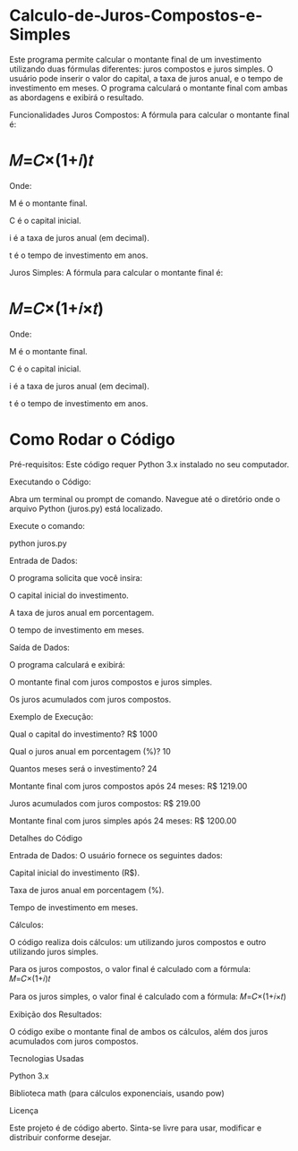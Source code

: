 # Calculo-de-Juros-Compostos-e-Simples

Este programa permite calcular o montante final de um investimento utilizando duas fórmulas diferentes: juros compostos e juros simples. O usuário pode inserir o valor do capital, a taxa de juros anual, e o tempo de investimento em meses. O programa calculará o montante final com ambas as abordagens e exibirá o resultado.

Funcionalidades
Juros Compostos: A fórmula para calcular o montante final é:

# 𝑀=𝐶×(1+𝑖)𝑡

Onde:

M é o montante final.

C é o capital inicial.

i é a taxa de juros anual (em decimal).

t é o tempo de investimento em anos.

Juros Simples: A fórmula para calcular o montante final é:


# 𝑀=𝐶×(1+𝑖×𝑡)

Onde:


M é o montante final.

C é o capital inicial.

i é a taxa de juros anual (em decimal).

t é o tempo de investimento em anos.

# Como Rodar o Código
Pré-requisitos: Este código requer Python 3.x instalado no seu computador.

Executando o Código:

Abra um terminal ou prompt de comando.
Navegue até o diretório onde o arquivo Python (juros.py) está localizado.

Execute o comando:

python juros.py

Entrada de Dados:

O programa solicita que você insira:

O capital inicial do investimento.

A taxa de juros anual em porcentagem.

O tempo de investimento em meses.

Saída de Dados:

O programa calculará e exibirá:

O montante final com juros compostos e juros simples.

Os juros acumulados com juros compostos.

Exemplo de Execução:


Qual o capital do investimento? R$ 1000

Qual o juros anual em porcentagem (%)? 10

Quantos meses será o investimento? 24

Montante final com juros compostos após 24 meses: R$ 1219.00

Juros acumulados com juros compostos: R$ 219.00

Montante final com juros simples após 24 meses: R$ 1200.00

Detalhes do Código

Entrada de Dados: O usuário fornece os seguintes dados:

Capital inicial do investimento (R$).

Taxa de juros anual em porcentagem (%).

Tempo de investimento em meses.

Cálculos:

O código realiza dois cálculos: um utilizando juros compostos e outro utilizando juros simples.

Para os juros compostos, o valor final é calculado com a fórmula:
𝑀=𝐶×(1+𝑖)𝑡

 
Para os juros simples, o valor final é calculado com a fórmula:
𝑀=𝐶×(1+𝑖×𝑡)

Exibição dos Resultados:

O código exibe o montante final de ambos os cálculos, além dos juros acumulados com juros compostos.

Tecnologias Usadas

Python 3.x

Biblioteca math (para cálculos exponenciais, usando pow)

Licença

Este projeto é de código aberto. Sinta-se livre para usar, modificar e distribuir conforme desejar.
